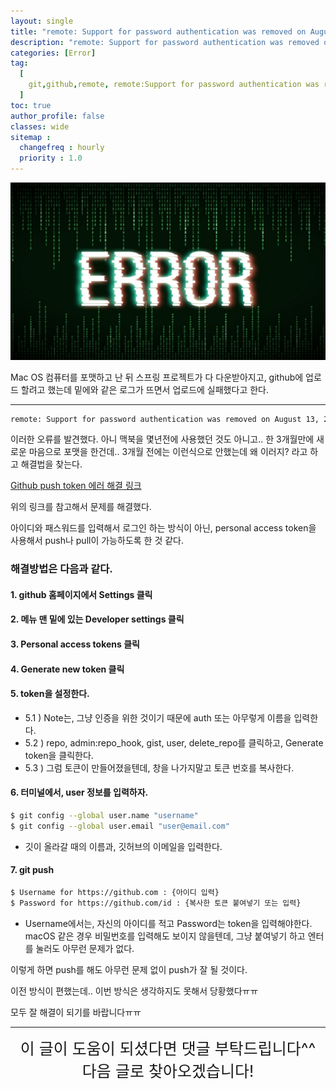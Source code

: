 ```yaml
---
layout: single
title: "remote: Support for password authentication was removed on August 13, 2021. Please use a personal access token instead. 해결방법"
description: "remote: Support for password authentication was removed on August 13, 2021. Please use a personal access token instead. 해결방법"
categories: [Error]
tag:
  [
    git,github,remote, remote:Support for password authentication was removed on August 13, 2021. Please use a personal access token instead., terminal
  ]
toc: true
author_profile: false
classes: wide
sitemap :
  changefreq : hourly
  priority : 1.0
---
```


![](/assets/img/etc/error.png)

Mac OS 컴퓨터를 포맷하고 난 뒤 스프링 프로젝트가 다 다운받아지고, github에 업로드 할려고 했는데
밑에와 같은 로그가 뜨면서 업로드에 실패했다고 한다.

---

```bash
remote: Support for password authentication was removed on August 13, 2021. Please use a personal access token instead.
```
이러한 오류를 발견했다. 아니 맥북을 몇년전에 사용했던 것도 아니고.. 한 3개월만에 새로운 마음으로 포맷을 한건데.. 3개월 전에는 이런식으로 안했는데 왜 이러지? 라고 하고 해결법을 찾는다.

[Github push token 에러 해결 링크](https://hyeo-noo.tistory.com/184)

위의 링크를 참고해서 문제를 해결했다.

아이디와 패스워드를 입력해서 로그인 하는 방식이 아닌, personal access token을 사용해서 push나 pull이 가능하도록 한 것 같다.

### 해결방법은 다음과 같다.

#### 1. github 홈페이지에서 Settings 클릭

#### 2. 메뉴 맨 밑에 있는 Developer settings 클릭

#### 3. Personal access tokens 클릭

#### 4. Generate new token 클릭

#### 5. token을 설정한다.

- 5.1 ) Note는, 그냥 인증을 위한 것이기 때문에 auth 또는 아무렇게 이름을 입력한다.
- 5.2 ) repo, admin:repo_hook, gist, user, delete_repo를 클릭하고, Generate token을 클릭한다.
- 5.3 ) 그럼 토큰이 만들어졌을텐데, 창을 나가지말고 토큰 번호를 복사한다.

#### 6. 터미널에서, user 정보를 입력하자.

```bash
$ git config --global user.name "username"
$ git config --global user.email "user@email.com"
```

- 깃이 올라갈 때의 이름과, 깃허브의 이메일을 입력한다.

#### 7. git push

```bash
$ Username for https://github.com : {아이디 입력}
$ Password for https://github.com/id : {복사한 토큰 붙여넣기 또는 입력}
```

- Username에서는, 자신의 아이디를 적고 Password는 token을 입력해야한다. macOS 같은 경우 비밀번호를 입력해도 보이지 않을텐데, 그냥 붙여넣기 하고 엔터를 눌러도 아무런 문제가 없다.

이렇게 하면 push를 해도 아무런 문제 없이 push가 잘 될 것이다.

이전 방식이 편했는데.. 이번 방식은 생각하지도 못해서 당황했다ㅠㅠ

모두 잘 해결이 되기를 바랍니다ㅠㅠ

---

<div style="font-size:25px; text-align:center">
이 글이 도움이 되셨다면 댓글 부탁드립니다^^<br>
다음 글로 찾아오겠습니다!
</div>
